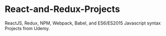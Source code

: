# React-and-Redux-Projects
 ReactJS, Redux, NPM, Webpack, Babel, and ES6/ES2015 Javascript syntax Projects from Udemy.
